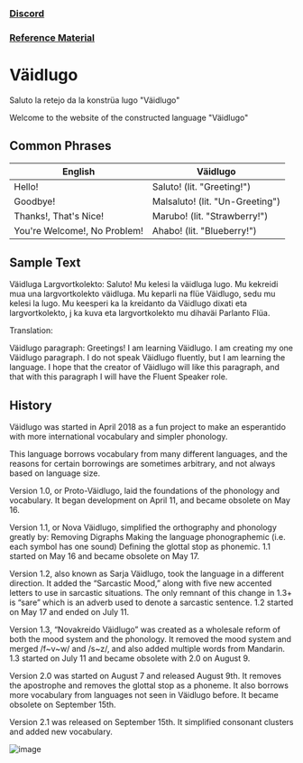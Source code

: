 ### [Discord](https://discord.gg/8jy4kh4)

### [Reference Material](https://docs.google.com/document/d/16QSKQDR0Kb9lZvAhim4alTqr88zRmitYoTUFWpvoVug/edit?usp=sharing)

# Väidlugo
Saluto la retejo da la konstrüa lugo "Väidlugo"

Welcome to the website of the constructed language "Väidlugo"

## Common Phrases
| English                      | Väidlugo                        |
|------------------------------|---------------------------------|
| Hello!                       | Saluto! (lit. "Greeting!")      |
| Goodbye!                     | Malsaluto! (lit. "Un-Greeting") |
| Thanks!, That's Nice!        | Marubo! (lit. "Strawberry!")    |
| You're Welcome!, No Problem! | Ahabo! (lit. "Blueberry!")      |

## Sample Text
Väidluga Largvortkolekto:
Saluto! Mu kelesi la väidluga lugo. Mu kekreidi mua una largvortkolekto väidluga. Mu keparli na flüe Väidlugo, sedu mu kelesi la lugo. Mu keesperi ka la kreidanto da Väidlugo dixati eta largvortkolekto, j ka kuva eta largvortkolekto mu dihaväi Parlanto Flüa.

Translation:

Väidlugo paragraph:
Greetings! I am learning Väidlugo. I am creating my one Väidlugo paragraph. I do not speak Väidlugo fluently, but I am learning the language. I hope that the creator of Väidlugo will like this paragraph, and that with this paragraph I will have the Fluent Speaker role.

## History
Väidlugo was started in April 2018 as a fun project to make an esperantido with more international vocabulary and simpler phonology.

This language borrows vocabulary from many different languages, and the reasons for certain borrowings are sometimes arbitrary, and not always based on language size.

Version 1.0, or Proto-Väidlugo, laid the foundations of the phonology and vocabulary. It began development on April 11, and became obsolete on May 16.

Version 1.1, or Nova Väidlugo, simplified the orthography and phonology greatly by: 
Removing Digraphs
Making the language phonographemic (i.e. each symbol has one sound)
Defining the glottal stop as phonemic.
1.1 started on May 16 and became obsolete on May 17.

Version 1.2, also known as Sarja Väidlugo, took the language in a different direction. It added the “Sarcastic Mood,” along with five new accented letters to use in sarcastic situations. The only remnant of this change in 1.3+ is “sare” which is an adverb used to denote a sarcastic sentence. 1.2 started on May 17 and ended on July 11.

Version 1.3, “Novakreido Väidlugo” was created as a wholesale reform of both the mood system and the phonology. It removed the mood system and merged /f~v~w/ and /s~z/, and also added multiple words from Mandarin. 1.3 started on July 11 and became obsolete with 2.0 on August 9.

Version 2.0 was started on August 7 and released August 9th. It removes the apostrophe and removes the glottal stop as a phoneme. It also borrows more vocabulary from languages not seen in Väidlugo before. It became obsolete on September 15th.

Version 2.1 was released on September 15th. It simplified consonant clusters and added new vocabulary.

![image](https://cdn.discordapp.com/attachments/447011191638720512/493126746309394433/Javaidlugido_Family_Tree.png)
